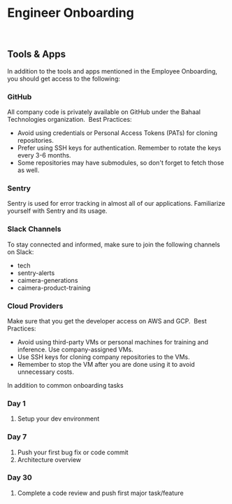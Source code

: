# Engineer Onboarding

​

## Tools & Apps

In addition to the tools and apps mentioned in the Employee Onboarding, you should get access to the following:
​

### GitHub

All company code is privately available on GitHub under the Bahaal Technologies organization.
​
Best Practices:

* Avoid using credentials or Personal Access Tokens (PATs) for cloning repositories.
* Prefer using SSH keys for authentication. Remember to rotate the keys every 3-6 months.
* Some repositories may have submodules, so don't forget to fetch those as well.
​

### Sentry

Sentry is used for error tracking in almost all of our applications. Familiarize yourself with Sentry and its usage.
​

### Slack Channels

To stay connected and informed, make sure to join the following channels on Slack:

* tech
* sentry-alerts
* caimera-generations
* caimera-product-training

### Cloud Providers

Make sure that you get the developer access on AWS and GCP.
​
Best Practices:

* Avoid using third-party VMs or personal machines for training and inference. Use company-assigned VMs.
* Use SSH keys for cloning company repositories to the VMs.
* Remember to stop the VM after you are done using it to avoid unnecessary costs.

In addition to common onboarding tasks

### Day 1

1. Setup your dev environment

### Day 7

1. Push your first bug fix or code commit
2. Architecture overview

### Day 30

1. Complete a code review and push first major task/feature
